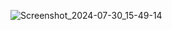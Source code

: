 ![Screenshot_2024-07-30_15-49-14](https://github.com/user-attachments/assets/55da6553-54a5-4599-8c86-45803e055ffd)
